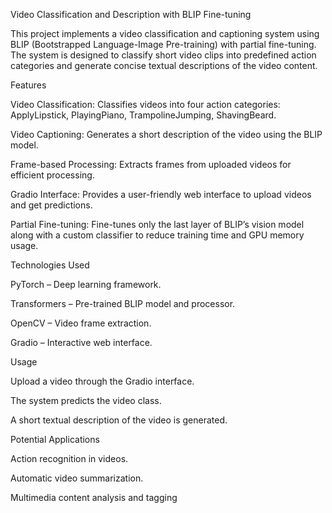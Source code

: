 Video Classification and Description with BLIP Fine-tuning

This project implements a video classification and captioning system using BLIP (Bootstrapped Language-Image Pre-training) with partial fine-tuning. The system is designed to classify short video clips into predefined action categories and generate concise textual descriptions of the video content.

Features

Video Classification: Classifies videos into four action categories:
ApplyLipstick, PlayingPiano, TrampolineJumping, ShavingBeard.

Video Captioning: Generates a short description of the video using the BLIP model.

Frame-based Processing: Extracts frames from uploaded videos for efficient processing.

Gradio Interface: Provides a user-friendly web interface to upload videos and get predictions.

Partial Fine-tuning: Fine-tunes only the last layer of BLIP’s vision model along with a custom classifier to reduce training time and GPU memory usage.

Technologies Used

PyTorch – Deep learning framework.

Transformers – Pre-trained BLIP model and processor.

OpenCV – Video frame extraction.

Gradio – Interactive web interface.

Usage

Upload a video through the Gradio interface.

The system predicts the video class.

A short textual description of the video is generated.

Potential Applications

Action recognition in videos.

Automatic video summarization.

Multimedia content analysis and tagging
